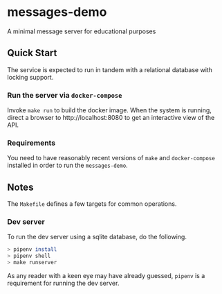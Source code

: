 # messages-demo
A minimal message server for educational purposes

## Quick Start

The service is expected to run in tandem with a relational database with locking support.
 

### Run the server via `docker-compose`

Invoke `make run` to build the docker image. When the system is running, direct a browser to
http://localhost:8080 to get an interactive view of the API.

### Requirements

You need to have reasonably recent versions of `make` and `docker-compose` installed 
in order to run the `messages-demo`.

## Notes 

The `Makefile` defines a few targets for common operations.

### Dev server

To run the dev server using a sqlite database, do the following.

```bash
> pipenv install
> pipenv shell
> make runserver
```

As any reader with a keen eye may have already guessed, `pipenv` is a requirement 
for running the dev server.
